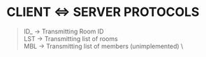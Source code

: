 
# CLIENT <=> SERVER PROTOCOLS
> ID_ -> Transmitting Room ID \
> LST -> Transmitting list of rooms \
> MBL -> Transmitting list of members (unimplemented) \

